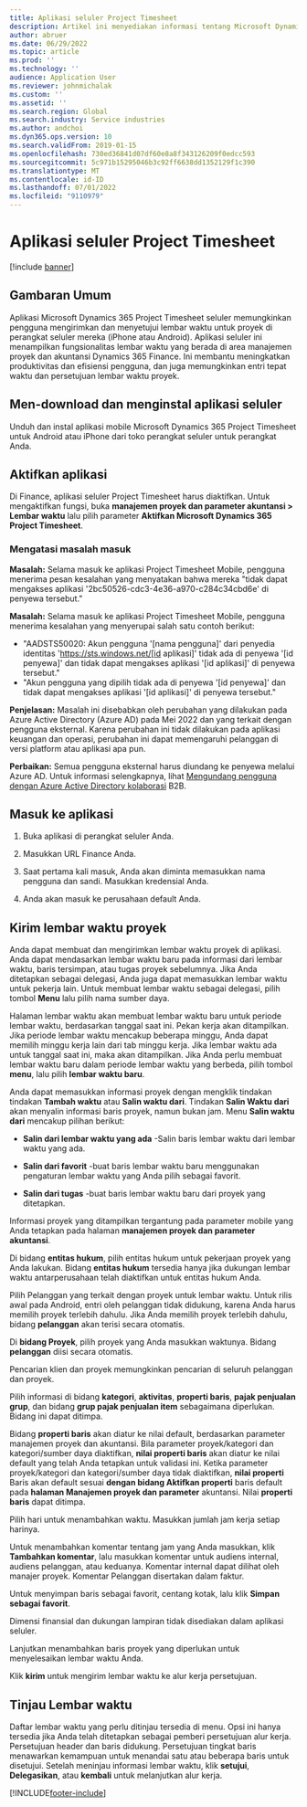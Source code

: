 ```yaml
---
title: Aplikasi seluler Project Timesheet
description: Artikel ini menyediakan informasi tentang Microsoft Dynamics 365 Project Timesheet aplikasi seluler. Aplikasi seluler Project Timesheet memungkinkan pengguna memasukkan dan menyetujui lembar waktu untuk proyek di perangkat selularnya.
author: abruer
ms.date: 06/29/2022
ms.topic: article
ms.prod: ''
ms.technology: ''
audience: Application User
ms.reviewer: johnmichalak
ms.custom: ''
ms.assetid: ''
ms.search.region: Global
ms.search.industry: Service industries
ms.author: andchoi
ms.dyn365.ops.version: 10
ms.search.validFrom: 2019-01-15
ms.openlocfilehash: 730ed36841d07df60e8a8f343126209f0edcc593
ms.sourcegitcommit: 5c971b15295046b3c92ff6638dd1352129f1c390
ms.translationtype: MT
ms.contentlocale: id-ID
ms.lasthandoff: 07/01/2022
ms.locfileid: "9110979"
---
```

# <a name="project-timesheet-mobile-application"></a>Aplikasi seluler Project Timesheet

[!include [banner](../includes/banner.md)]

## <a name="overview"></a>Gambaran Umum

Aplikasi Microsoft Dynamics 365 Project Timesheet seluler memungkinkan pengguna mengirimkan dan menyetujui lembar waktu untuk proyek di perangkat seluler mereka (iPhone atau Android). Aplikasi seluler ini menampilkan fungsionalitas lembar waktu yang berada di area manajemen proyek dan akuntansi Dynamics 365 Finance. Ini membantu meningkatkan produktivitas dan efisiensi pengguna, dan juga memungkinkan entri tepat waktu dan persetujuan lembar waktu proyek.

## <a name="download-and-install-the-mobile-app"></a>Men-download dan menginstal aplikasi seluler

Unduh dan instal aplikasi mobile Microsoft Dynamics 365 Project Timesheet untuk Android atau iPhone dari toko perangkat seluler untuk perangkat Anda.

## <a name="enable-the-app"></a>Aktifkan aplikasi 

Di Finance, aplikasi seluler Project Timesheet harus diaktifkan. Untuk mengaktifkan fungsi, buka **manajemen proyek dan parameter akuntansi \> Lembar waktu** lalu pilih parameter **Aktifkan Microsoft Dynamics 365 Project Timesheet**.

### <a name="resolve-sign-in-issues"></a>Mengatasi masalah masuk

**Masalah:** Selama masuk ke aplikasi Project Timesheet Mobile, pengguna menerima pesan kesalahan yang menyatakan bahwa mereka "tidak dapat mengakses aplikasi '2bc50526-cdc3-4e36-a970-c284c34cbd6e' di penyewa tersebut."

**Masalah:** Selama masuk ke aplikasi Project Timesheet Mobile, pengguna menerima kesalahan yang menyerupai salah satu contoh berikut:

- "AADSTS50020: Akun pengguna '[nama pengguna]' dari penyedia identitas 'https://sts.windows.net/[id aplikasi]' tidak ada di penyewa '[id penyewa]' dan tidak dapat mengakses aplikasi '[id aplikasi]' di penyewa tersebut."
- "Akun pengguna yang dipilih tidak ada di penyewa '[id penyewa]' dan tidak dapat mengakses aplikasi '[id aplikasi]' di penyewa tersebut."

**Penjelasan:** Masalah ini disebabkan oleh perubahan yang dilakukan pada Azure Active Directory (Azure AD) pada Mei 2022 dan yang terkait dengan pengguna eksternal. Karena perubahan ini tidak dilakukan pada aplikasi keuangan dan operasi, perubahan ini dapat memengaruhi pelanggan di versi platform atau aplikasi apa pun.

**Perbaikan:** Semua pengguna eksternal harus diundang ke penyewa melalui Azure AD. Untuk informasi selengkapnya, lihat [Mengundang pengguna dengan Azure Active Directory kolaborasi](/power-platform/admin/invite-users-azure-active-directory-b2b-collaboration) B2B.

## <a name="sign-in-to-the-app"></a>Masuk ke aplikasi

1.  Buka aplikasi di perangkat seluler Anda.

2.  Masukkan URL Finance Anda.

3.  Saat pertama kali masuk, Anda akan diminta memasukkan nama pengguna dan sandi. Masukkan kredensial Anda.

4. Anda akan masuk ke perusahaan default Anda.

## <a name="submit-a-project-timesheet"></a>Kirim lembar waktu proyek

Anda dapat membuat dan mengirimkan lembar waktu proyek di aplikasi. Anda dapat mendasarkan lembar waktu baru pada informasi dari lembar waktu, baris tersimpan, atau tugas proyek sebelumnya. Jika Anda ditetapkan sebagai delegasi, Anda juga dapat memasukkan lembar waktu untuk pekerja lain. Untuk membuat lembar waktu sebagai delegasi, pilih tombol **Menu** lalu pilih nama sumber daya.

Halaman lembar waktu akan membuat lembar waktu baru untuk periode lembar waktu, berdasarkan tanggal saat ini. Pekan kerja akan ditampilkan. Jika periode lembar waktu mencakup beberapa minggu, Anda dapat memilih minggu kerja lain dari tab minggu kerja.
Jika lembar waktu ada untuk tanggal saat ini, maka akan ditampilkan. Jika Anda perlu membuat lembar waktu baru dalam periode lembar waktu yang berbeda, pilih tombol **menu**, lalu pilih **lembar waktu baru**.

Anda dapat memasukkan informasi proyek dengan mengklik tindakan tindakan **Tambah waktu** atau **Salin waktu dari**. Tindakan **Salin Waktu dari** akan menyalin informasi baris proyek, namun bukan jam. Menu **Salin waktu dari** mencakup pilihan berikut:

- **Salin dari lembar waktu yang ada** -Salin baris lembar waktu dari lembar waktu yang ada.

- **Salin dari favorit** -buat baris lembar waktu baru menggunakan pengaturan lembar waktu yang Anda pilih sebagai favorit.

- **Salin dari tugas** -buat baris lembar waktu baru dari proyek yang ditetapkan.

Informasi proyek yang ditampilkan tergantung pada parameter mobile yang Anda tetapkan pada halaman **manajemen proyek dan parameter akuntansi**.

Di bidang **entitas hukum**, pilih entitas hukum untuk pekerjaan proyek yang Anda lakukan. Bidang **entitas hukum** tersedia hanya jika dukungan lembar waktu antarperusahaan telah diaktifkan untuk entitas hukum Anda.

Pilih Pelanggan yang terkait dengan proyek untuk lembar waktu. Untuk rilis awal pada Android, entri oleh pelanggan tidak didukung, karena Anda harus memilih proyek terlebih dahulu. Jika Anda memilih proyek terlebih dahulu, bidang **pelanggan** akan terisi secara otomatis.

Di **bidang Proyek**, pilih proyek yang Anda masukkan waktunya. Bidang **pelanggan** diisi secara otomatis.

Pencarian klien dan proyek memungkinkan pencarian di seluruh pelanggan dan proyek.

Pilih informasi di bidang **kategori**, **aktivitas**, **properti baris**, **pajak penjualan grup**, dan bidang **grup pajak penjualan item** sebagaimana diperlukan. Bidang ini dapat ditimpa.

Bidang **properti baris** akan diatur ke nilai default, berdasarkan parameter manajemen proyek dan akuntansi. Bila parameter proyek/kategori dan kategori/sumber daya diaktifkan, **nilai properti baris** akan diatur ke nilai default yang telah Anda tetapkan untuk validasi ini. Ketika parameter proyek/kategori dan kategori/sumber daya tidak diaktifkan, **nilai properti** Baris akan default sesuai **dengan bidang Aktifkan properti** baris default pada **halaman Manajemen proyek dan parameter** akuntansi. Nilai **properti baris** dapat ditimpa.

Pilih hari untuk menambahkan waktu. Masukkan jumlah jam kerja setiap harinya.

Untuk menambahkan komentar tentang jam yang Anda masukkan, klik **Tambahkan komentar**, lalu masukkan komentar untuk audiens internal, audiens pelanggan, atau keduanya.
Komentar internal dapat dilihat oleh manajer proyek. Komentar Pelanggan disertakan dalam faktur.

Untuk menyimpan baris sebagai favorit, centang kotak, lalu klik **Simpan sebagai favorit**.

Dimensi finansial dan dukungan lampiran tidak disediakan dalam aplikasi seluler.

Lanjutkan menambahkan baris proyek yang diperlukan untuk menyelesaikan lembar waktu Anda.

Klik **kirim** untuk mengirim lembar waktu ke alur kerja persetujuan.

## <a name="review-timesheets"></a>Tinjau Lembar waktu

Daftar lembar waktu yang perlu ditinjau tersedia di menu. Opsi ini hanya tersedia jika Anda telah ditetapkan sebagai pemberi persetujuan alur kerja. Persetujuan header dan baris didukung. Persetujuan tingkat baris menawarkan kemampuan untuk menandai satu atau beberapa baris untuk disetujui. Setelah meninjau informasi lembar waktu, klik **setujui**, **Delegasikan**, atau **kembali** untuk melanjutkan alur kerja.


[!INCLUDE[footer-include](../includes/footer-banner.md)]
